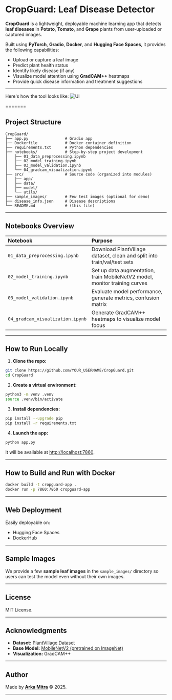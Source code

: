 # CropGuard: Leaf Disease Detector

**CropGuard** is a lightweight, deployable machine learning app that detects **leaf diseases** in **Potato**, **Tomato**, and **Grape** plants from user-uploaded or captured images.

Built using **PyTorch**, **Gradio**, **Docker**, and **Hugging Face Spaces**, it provides the following capabilities:

- Upload or capture a leaf image
- Predict plant health status
- Identify likely disease (if any)
- Visualize model attention using **GradCAM++** heatmaps
- Provide quick disease information and treatment suggestions

---

Here's how the tool looks like:
![UI](assets/CropGuard_UI.png)

=======

## Project Structure

```
CropGuard/
├── app.py                # Gradio app
├── Dockerfile            # Docker container definition
├── requirements.txt      # Python dependencies
├── notebooks/            # Step-by-step project development
│   ├── 01_data_preprocessing.ipynb
│   ├── 02_model_training.ipynb
│   ├── 03_model_validation.ipynb
│   └── 04_gradcam_visualization.ipynb
├── src/                  # Source code (organized into modules)
│   ├── app/
│   ├── data/
│   ├── model/
│   └── utils/
├── sample_images/        # Few test images (optional for demo)
├── disease_info.json     # Disease descriptions
└── README.md             # (this file)
```

---

## Notebooks Overview

| Notebook | Purpose |
|:-|:-|
| `01_data_preprocessing.ipynb` | Download PlantVillage dataset, clean and split into train/val/test sets |
| `02_model_training.ipynb` | Set up data augmentation, train MobileNetV2 model, monitor training curves |
| `03_model_validation.ipynb` | Evaluate model performance, generate metrics, confusion matrix |
| `04_gradcam_visualization.ipynb` | Generate GradCAM++ heatmaps to visualize model focus |

---

## How to Run Locally

1. **Clone the repo:**

```bash
git clone https://github.com/YOUR_USERNAME/CropGuard.git
cd CropGuard
```

2. **Create a virtual environment:**

```bash
python3 -m venv .venv
source .venv/bin/activate
```

3. **Install dependencies:**

```bash
pip install --upgrade pip
pip install -r requirements.txt
```

4. **Launch the app:**

```bash
python app.py
```

It will be available at [http://localhost:7860](http://localhost:7860).

---

## How to Build and Run with Docker

```bash
docker build -t cropguard-app .
docker run -p 7860:7860 cropguard-app
```

---

## Web Deployment

Easily deployable on:

- Hugging Face Spaces
- DockerHub

---

## Sample Images

We provide a few **sample leaf images** in the `sample_images/` directory so users can test the model even without their own images.

---

## License

MIT License.

---

## Acknowledgments

- **Dataset:** [PlantVillage Dataset](https://www.kaggle.com/datasets/mohitsingh1804/plantvillage)
- **Base Model:** [MobileNetV2 (pretrained on ImageNet)](https://arxiv.org/abs/1801.04381)
- **Visualization:** GradCAM++

---

## Author

Made by **[Arka Mitra](https://github.com/mitraarka27)** © 2025.

---

